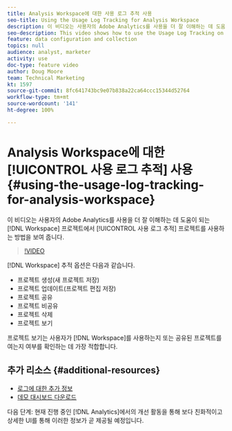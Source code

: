 ```yaml
---
title: Analysis Workspace에 대한 사용 로그 추적 사용
seo-title: Using the Usage Log Tracking for Analysis Workspace
description: 이 비디오는 사용자의 Adobe Analytics를 사용을 더 잘 이해하는 데 도움이 되는 Workspace 프로젝트에서 사용 로그 추적 프로젝트를 사용하는 방법을 보여 줍니다.
seo-description: This video shows how to use the Usage Log Tracking on Workspace projects, which can help you better understand your users’ usage of Adobe Analytics.
feature: data configuration and collection
topics: null
audience: analyst, marketer
activity: use
doc-type: feature video
author: Doug Moore
team: Technical Marketing
kt: 1597
source-git-commit: 8fc641743bc9e07b838a22ca64ccc15344d52764
workflow-type: tm+mt
source-wordcount: '141'
ht-degree: 100%

---
```



# Analysis Workspace에 대한 [!UICONTROL 사용 로그 추적] 사용 {#using-the-usage-log-tracking-for-analysis-workspace}

이 비디오는 사용자의 Adobe Analytics를 사용을 더 잘 이해하는 데 도움이 되는 [!DNL Workspace] 프로젝트에서 [!UICONTROL 사용 로그 추적] 프로젝트를 사용하는 방법을 보여 줍니다.

>[!VIDEO](https://video.tv.adobe.com/v/22922/?quality=12&learn=on)

[!DNL Workspace] 추적 옵션은 다음과 같습니다.

* 프로젝트 생성(새 프로젝트 저장)
* 프로젝트 업데이트(프로젝트 편집 저장)
* 프로젝트 공유
* 프로젝트 비공유
* 프로젝트 삭제
* 프로젝트 보기

프로젝트 보기는 사용자가 [!DNL Workspace]를 사용하는지 또는 공유된 프로젝트를 여는지 여부를 확인하는 데 가장 적합합니다.

## 추가 리소스 {#additional-resources}

* [로그에 대한 추가 정보](https://experienceleague.adobe.com/docs/analytics/admin/admin-tools/logs.html?lang=ko)
* [데모 대시보드 다운로드](https://adobe.ly/2ygP5ws)

다음 단계: 현재 진행 중인 [!DNL Analytics]에서의 개선 활동을 통해 보다 친화적이고 상세한 UI를 통해 이러한 정보가 곧 제공될 예정입니다.
